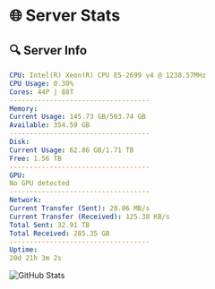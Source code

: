 # 🌐 Server Stats
## 🔍 Server Info
```yaml
CPU: Intel(R) Xeon(R) CPU E5-2699 v4 @ 1238.57MHz
CPU Usage: 0.30%
Cores: 44P | 88T
-----------------------------------
Memory:
Current Usage: 145.73 GB/503.74 GB
Available: 354.59 GB
-----------------------------------
Disk:
Current Usage: 62.86 GB/1.71 TB
Free: 1.56 TB
-----------------------------------
GPU:
No GPU detected
-----------------------------------
Network:
Current Transfer (Sent): 20.06 MB/s
Current Transfer (Received): 125.38 KB/s
Total Sent: 32.91 TB
Total Received: 285.35 GB
-----------------------------------
Uptime:
20d 21h 3m 2s
```
![GitHub Stats](https://img.shields.io/badge/Updated-2025-03-28_18:25:51-blue)